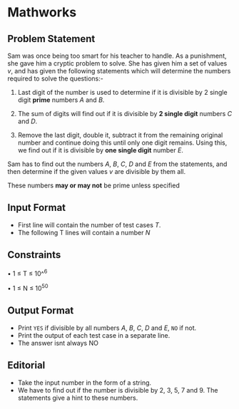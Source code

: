 # Mathworks

## Problem Statement

Sam was once being too smart for his teacher to handle. As a punishment, she gave him a cryptic problem to solve. She has given him a set of values *v*, and has given the following statements which will determine the numbers required to solve the questions:-

1)	Last digit of the number is used to determine if it is divisible by 2 single digit **prime** numbers *A* and *B*.

2)	The sum of digits will find out if it is divisible by **2 single digit** numbers *C* and *D*.

3)	Remove the last digit, double it, subtract it from the remaining original number and continue doing this until only one digit remains. Using this, we find out if it is divisible by **one single digit** number *E*.

Sam has to find out the numbers *A*, *B*, *C*, *D* and *E* from the statements, and then determine if the given values *v* are divisible by them all.

These numbers **may or may not** be prime unless specified

## Input Format

- First line will contain the number of test cases *T*.
- The following T lines will contain a number *N*

## Constraints

&bull; 1 &le; T &le; 10^<sup>6</sup> 

&bull; 1 &le; N &le; 10<sup>50</sup> 

## Output Format

- Print `YES` if divisible by all numbers *A*, *B*, *C*, *D* and *E*, `NO` if not.
- Print the output of each test case in a separate line.
- The answer isnt always NO

## Editorial

- Take the input number in the form of a string. 
- We have to find out if the number is divisible by 2, 3, 5, 7 and 9. The statements give a hint to these numbers.

